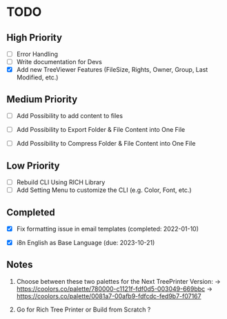# TODO

## High Priority
- [ ] Error Handling
- [ ] Write documentation for Devs
- [x] Add new TreeViewer Features (FileSize, Rights, Owner, Group, Last Modified, etc.)

## Medium Priority

- [ ] Add Possibility to add content to files
- [ ] Add Possibility to Export Folder & File Content into One File
- [ ] Add Possibility to Compress Folder & File Content into One File


## Low Priority

- [ ] Rebuild CLI Using RICH Library
- [ ] Add Setting Menu to customize the CLI (e.g. Color, Font, etc.)

## Completed

- [x] Fix formatting issue in email templates (completed: 2022-01-10)
- [x] i8n English as Base Language (due: 2023-10-21)


## Notes 

1. Choose between these two palettes for the Next TreePrinter Version:
-> https://coolors.co/palette/780000-c1121f-fdf0d5-003049-669bbc
-> https://coolors.co/palette/0081a7-00afb9-fdfcdc-fed9b7-f07167

2. Go for Rich Tree Printer or Build from Scratch ?